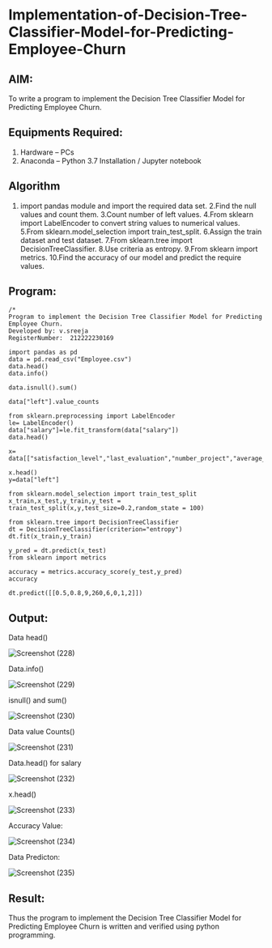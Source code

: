# Implementation-of-Decision-Tree-Classifier-Model-for-Predicting-Employee-Churn

## AIM:
To write a program to implement the Decision Tree Classifier Model for Predicting Employee Churn.

## Equipments Required:
1. Hardware – PCs
2. Anaconda – Python 3.7 Installation / Jupyter notebook

## Algorithm
1. import pandas module and import the required data set.
2.Find the null values and count them.
3.Count number of left values.
4.From sklearn import LabelEncoder to convert string values to numerical values.
5.From sklearn.model_selection import train_test_split.
6.Assign the train dataset and test dataset.
7.From sklearn.tree import DecisionTreeClassifier.
8.Use criteria as entropy.
9.From sklearn import metrics.
10.Find the accuracy of our model and predict the require values. 

## Program:
```
/*
Program to implement the Decision Tree Classifier Model for Predicting Employee Churn.
Developed by: v.sreeja
RegisterNumber:  212222230169

import pandas as pd
data = pd.read_csv("Employee.csv")
data.head()
data.info()

data.isnull().sum()

data["left"].value_counts

from sklearn.preprocessing import LabelEncoder
le= LabelEncoder()
data["salary"]=le.fit_transform(data["salary"])
data.head()

x= data[["satisfaction_level","last_evaluation","number_project","average_montly_hours","time_spend_company","Work_accident","promotion_last_5years","salary"]]

x.head()
y=data["left"]

from sklearn.model_selection import train_test_split
x_train,x_test,y_train,y_test = train_test_split(x,y,test_size=0.2,random_state = 100)

from sklearn.tree import DecisionTreeClassifier
dt = DecisionTreeClassifier(criterion="entropy")
dt.fit(x_train,y_train)

y_pred = dt.predict(x_test)
from sklearn import metrics

accuracy = metrics.accuracy_score(y_test,y_pred)
accuracy

dt.predict([[0.5,0.8,9,260,6,0,1,2]])
```

## Output:

Data head()

![Screenshot (228)](https://github.com/VelasiriSreeja/Implementation-of-Decision-Tree-Classifier-Model-for-Predicting-Employee-Churn/assets/118344328/401af0d5-c662-49ba-8223-f504af4f1e04)

Data.info()

![Screenshot (229)](https://github.com/VelasiriSreeja/Implementation-of-Decision-Tree-Classifier-Model-for-Predicting-Employee-Churn/assets/118344328/029bfd8c-f6f6-4e8e-b813-542bb981c8df)

isnull() and sum()

![Screenshot (230)](https://github.com/VelasiriSreeja/Implementation-of-Decision-Tree-Classifier-Model-for-Predicting-Employee-Churn/assets/118344328/27a1dd28-f427-442b-a432-3e4290205046)

Data value Counts()

![Screenshot (231)](https://github.com/VelasiriSreeja/Implementation-of-Decision-Tree-Classifier-Model-for-Predicting-Employee-Churn/assets/118344328/27fff9e4-28ce-4b24-862e-e9419b754cbc)

Data.head() for salary

![Screenshot (232)](https://github.com/VelasiriSreeja/Implementation-of-Decision-Tree-Classifier-Model-for-Predicting-Employee-Churn/assets/118344328/d5154e3f-27f1-4bc7-b003-d815bb6cb98f)

x.head()

![Screenshot (233)](https://github.com/VelasiriSreeja/Implementation-of-Decision-Tree-Classifier-Model-for-Predicting-Employee-Churn/assets/118344328/19cd9770-b8a0-4a83-b936-b789de512118)

Accuracy Value:

![Screenshot (234)](https://github.com/VelasiriSreeja/Implementation-of-Decision-Tree-Classifier-Model-for-Predicting-Employee-Churn/assets/118344328/db71f4ec-740a-4e8c-9a35-3d38e1f9f62c)

Data Predicton:

![Screenshot (235)](https://github.com/VelasiriSreeja/Implementation-of-Decision-Tree-Classifier-Model-for-Predicting-Employee-Churn/assets/118344328/c80a4dcc-91e1-4170-95ed-7708f80d02fe)

## Result:
Thus the program to implement the  Decision Tree Classifier Model for Predicting Employee Churn is written and verified using python programming.
